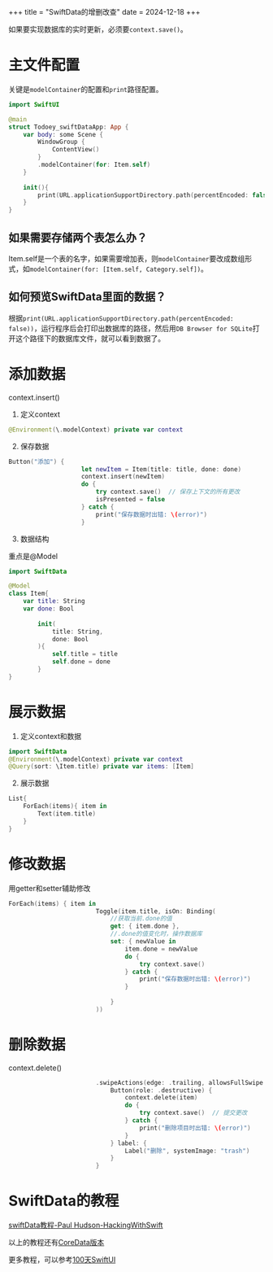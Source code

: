 +++
title = "SwiftData的增删改查"
date = 2024-12-18
+++

如果要实现数据库的实时更新，必须要`context.save()`。

# 主文件配置

关键是`modelContainer`的配置和`print`路径配置。

```swift
import SwiftUI

@main
struct Todoey_swiftDataApp: App {
    var body: some Scene {
        WindowGroup {
            ContentView()
        }
        .modelContainer(for: Item.self)
    }
    
    init(){
        print(URL.applicationSupportDirectory.path(percentEncoded: false))
    }
}
```


## 如果需要存储两个表怎么办？

Item.self是一个表的名字，如果需要增加表，则`modelContainer`要改成数组形式，如`modelContainer(for: [Item.self, Category.self])`。

## 如何预览SwiftData里面的数据？

根据`print(URL.applicationSupportDirectory.path(percentEncoded: false))`，运行程序后会打印出数据库的路径，然后用`DB Browser for SQLite`打开这个路径下的数据库文件，就可以看到数据了。



# 添加数据

context.insert()

1. 定义context

```swift
@Environment(\.modelContext) private var context
```

2. 保存数据

```swift
Button("添加") {
                    let newItem = Item(title: title, done: done)
                    context.insert(newItem)
                    do {
                        try context.save()  // 保存上下文的所有更改
                        isPresented = false
                    } catch {
                        print("保存数据时出错: \(error)")
                    }
```

3. 数据结构

重点是@Model

```swift
import SwiftData

@Model
class Item{
    var title: String
    var done: Bool
    
        init(
            title: String,
            done: Bool
        ){
            self.title = title
            self.done = done
        }
}
```

# 展示数据

1. 定义context和数据

```swift
import SwiftData
@Environment(\.modelContext) private var context
@Query(sort: \Item.title) private var items: [Item]
```

2. 展示数据

```swift
List{
	ForEach(items){ item in
		Text(item.title)
	}
}
```

# 修改数据

用getter和setter辅助修改
	
```swift
ForEach(items) { item in
                        Toggle(item.title, isOn: Binding(
                            //获取当前.done的值
                            get: { item.done },
                            //.done的值变化时，操作数据库
                            set: { newValue in
                                item.done = newValue
                                do {
                                    try context.save()
                                } catch {
                                    print("保存数据时出错: \(error)")
                                }
                                
                            }
                        ))
```

# 删除数据

context.delete()

```swift
                        .swipeActions(edge: .trailing, allowsFullSwipe: true) {
                            Button(role: .destructive) {
                                context.delete(item)
                                do {
                                    try context.save()  // 提交更改
                                } catch {
                                    print("删除项目时出错: \(error)")
                                }
                            } label: {
                                Label("删除", systemImage: "trash")
                            }
                        }
```

# SwiftData的教程

[swiftData教程-Paul Hudson-HackingWithSwift](https://www.youtube.com/watch?v=qn_Fw8t0GMU)

以上的教程还有[CoreData版本](https://www.youtube.com/watch?v=bvm3ZLmwOdU&list=PLPUcPNTKcAB42LisUPBCsFOTHCCVM0Bj7&index=1)

更多教程，可以参考[100天SwiftUI](https://youtu.be/dJPUIW9Shyc?si=3icI8JDshcceTXPV)